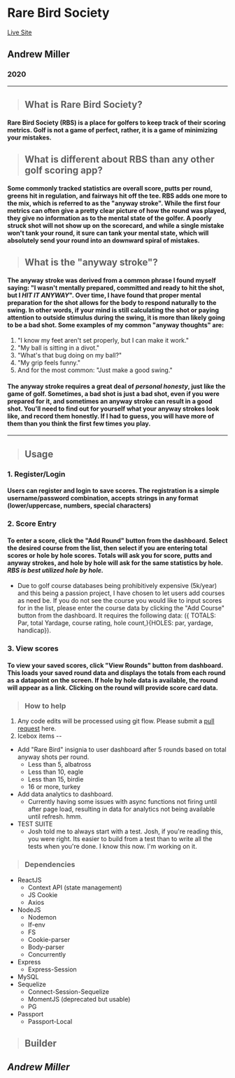 # Rare Bird Society
[Live Site](http://birdiehunter.herokuapp.com/)
## Andrew Miller
### 2020
***
> ## What is Rare Bird Society?
#### Rare Bird Society (RBS) is a place for golfers to keep track of their scoring metrics. Golf is not a game of perfect, rather, it is a game of minimizing your mistakes.
> ## What is different about RBS than any other golf scoring app?
#### Some commonly tracked statistics are overall score, putts per round, greens hit in regulation, and fairways hit off the tee. RBS adds one more to the mix, which is referred to as the "anyway stroke". While the first four metrics can often give a pretty clear picture of how the round was played, they give no information as to the mental state of the golfer. A poorly struck shot will not show up on the scorecard, and while a single mistake won't tank your round, it sure can tank your mental state, which will absolutely send your round into an downward spiral of mistakes.
> ## What is the "anyway stroke"?
#### The anyway stroke was derived from a common phrase I found myself saying: "I wasn't mentally prepared, committed and ready to hit the shot, but I *HIT IT __ANYWAY__*". Over time, I have found that proper mental preparation for the shot allows for the body to respond naturally to the swing. In other words, if your mind is still calculating the shot or paying attention to outside stimulus during the swing, it is more than likely going to be a bad shot. Some examples of my common "anyway thoughts" are:
1. "I know my feet aren't set properly, but I can make it work."
2. "My ball is sitting in a divot."
3. "What's that bug doing on my ball?"
4. "My grip feels funny."
5. And for the most common: "Just make a good swing."
#### __The anyway stroke requires a great deal of *personal honesty*, just like the game of golf__. Sometimes, a bad shot is just a bad shot, even if you were prepared for it, and sometimes an anyway stroke can result in a good shot. You'll need to find out for yourself what your anyway strokes look like, and record them honestly. If I had to guess, you will have more of them than you think the first few times you play. 
***
> ## Usage
### 1. Register/Login
#### Users can register and login to save scores. The registration is a simple username/password combination, accepts strings in any format (lower/uppercase, numbers, special characters)
### 2. Score Entry
#### To enter a score, click the "Add Round" button from the dashboard. Select the desired course from the list, then select if you are entering total scores or hole by hole scores. Totals will ask you for score, putts and anyway strokes, and hole by hole will ask for the same statistics by hole. __*RBS is best utilized hole by hole.*__
* Due to golf course databases being prohibitively expensive (5k/year) and this being a passion project, I have chosen to let users add courses as need be. If you do not see the course you would like to input scores for in the list, please enter the course data by clicking the "Add Course" button from the dashboard. It requires the following data: ({ TOTALS: Par, total Yardage, course rating, hole count,}{HOLES: par, yardage, handicap}). 
### 3. View scores
#### To view your saved scores, click "View Rounds" button from dashboard. This loads your saved round data and displays the totals from each round as a datapoint on the screen. If hole by hole data is available, the round will appear as a link. Clicking on the round will provide score card data.
> ### How to help
1. Any code edits will be processed using git flow. Please submit a [pull request](https://github.com/jazznerd206/Golf_App/pulls) here.
2. Icebox items --
* Add "Rare Bird" insignia to user dashboard after 5 rounds based on total anyway shots per round.
  * Less than 5, albatross
  * Less than 10, eagle
  * Less than 15, birdie
  * 16 or more, turkey
* Add data analytics to dashboard.
  * Currently having some issues with async functions not firing until after page load, resulting in data for analytics not being available until refresh. hmm.
* TEST SUITE
  * Josh told me to always start with a test. Josh, if you're reading this, you were right. Its easier to build from a test than to write all the tests when you're done. I know this now. I'm working on it.
> ### Dependencies
* ReactJS
  * Context API (state management)
  * JS Cookie
  * Axios
* NodeJS
  * Nodemon
  * If-env
  * FS
  * Cookie-parser
  * Body-parser
  * Concurrently
* Express
  * Express-Session
* MySQL
* Sequelize
  * Connect-Session-Sequelize
  * MomentJS (deprecated but usable)
  * PG
* Passport
  * Passport-Local
> ## Builder
## __*Andrew Miller*__
